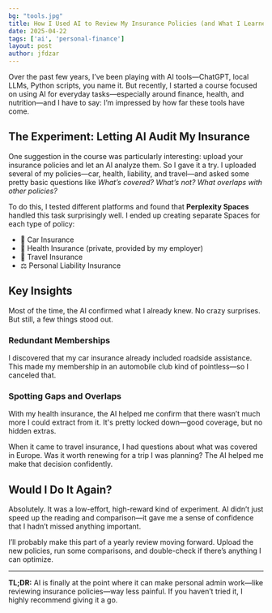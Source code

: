 ```yaml
---
bg: "tools.jpg"
title: How I Used AI to Review My Insurance Policies (and What I Learned)
date: 2025-04-22
tags: ['ai', 'personal-finance']
layout: post
author: jfdzar
---
```


Over the past few years, I’ve been playing with AI tools—ChatGPT, local LLMs, Python scripts, you name it. But recently, I started a course focused on using AI for everyday tasks—especially around finance, health, and nutrition—and I have to say: I’m impressed by how far these tools have come.

## The Experiment: Letting AI Audit My Insurance

One suggestion in the course was particularly interesting: upload your insurance policies and let an AI analyze them. So I gave it a try. I uploaded several of my policies—car, health, liability, and travel—and asked some pretty basic questions like *What’s covered? What’s not? What overlaps with other policies?*

To do this, I tested different platforms and found that **Perplexity Spaces** handled this task surprisingly well. I ended up creating separate Spaces for each type of policy:
- 🚗 Car Insurance
- 🏥 Health Insurance (private, provided by my employer)
- 🧳 Travel Insurance
- ⚖️ Personal Liability Insurance

## Key Insights

Most of the time, the AI confirmed what I already knew. No crazy surprises. But still, a few things stood out.

### Redundant Memberships
I discovered that my car insurance already included roadside assistance. This made my membership in an automobile club kind of pointless—so I canceled that.

### Spotting Gaps and Overlaps
With my health insurance, the AI helped me confirm that there wasn’t much more I could extract from it. It's pretty locked down—good coverage, but no hidden extras.

When it came to travel insurance, I had questions about what was covered in Europe. Was it worth renewing for a trip I was planning? The AI helped me make that decision confidently.

## Would I Do It Again?

Absolutely. It was a low-effort, high-reward kind of experiment. AI didn’t just speed up the reading and comparison—it gave me a sense of confidence that I hadn’t missed anything important.

I’ll probably make this part of a yearly review moving forward. Upload the new policies, run some comparisons, and double-check if there’s anything I can optimize.

---

**TL;DR:** AI is finally at the point where it can make personal admin work—like reviewing insurance policies—way less painful. If you haven’t tried it, I highly recommend giving it a go.

